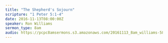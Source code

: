 ```yaml
---
title: "The Shepherd's Sojourn"
scripture: "1 Peter 5:1-4"
date: 2016-11-13T08:00:00Z
speaker: Ron Williams
sermon_type: 8am
audio: https://pcpc8amsermons.s3.amazonaws.com/20161113_8am_williams-5829e5a074a45.mp3 
---
```




